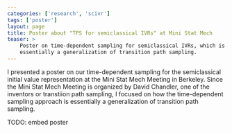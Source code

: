 ```yaml
---
categories: ['research', 'scivr']
tags: ['poster']
layout: page
title: Poster about "TPS for semiclassical IVRs" at Mini Stat Mech
teaser: >
    Poster on time-dependent sampling for semiclassical IVRs, which is
    essentially a generalization of transition path sampling.
---
```


I presented a poster on our time-dependent sampling for the semiclassical
initial value representation at the Mini Stat Mech Meeting in Berkeley.
Since the Mini Stat Mech Meeting is organized by David Chandler, one of the
inventors or transtiion path sampling, I focused on how the time-dependent
sampling approach is essentially a generalization of transition path
sampling.

TODO: embed poster
